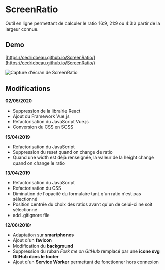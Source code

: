 # ScreenRatio

Outil en ligne permettant de calculer le ratio 16:9, 21:9 ou 4:3 à partir de la largeur connue.

## Demo

[https://cedricbeau.github.io/ScreenRatio/](https://cedricbeau.github.io/ScreenRatio/)

![Capture d'écran de ScreenRatio]( https://github.com/cedricbeau/ScreenRatio/blob/master/ratio.png "Capture d'écran de ScreenRatio")

## Modifications

**02/05/2020**

* Suppression de la librairie React
* Ajout du Framework Vue.js
* Refactorisation du JavaScript Vue.js
* Conversion du CSS en SCSS

**15/04/2019**

* Refactorisation du JavaScript
* Suppression du reset quand on change de ratio
* Quand une width est déjà renseignée, la valeur de la height change quand on change le ratio

**13/04/2019**

* Refactorisation du JavaScript
* Refactorisation du CSS
* Diminution de l'opacité du formulaire tant q'un ratio n'est pas sélectionné
* Position centrée du choix des ratios avant qu'un de celui-ci ne soit sélectionné
* add .gitignore file

**12/06/2018:**

* Adaptation sur **smartphones**
* Ajout d'un **favicon**
* Modification du **background**
* Suppression du ruban _Fork me on GitHub_ remplacé par une **icone svg GitHub dans le footer**
* Ajout d'un **Service Worker** permettant de fonctionner hors connexion